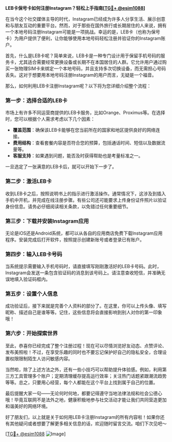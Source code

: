 **LEB卡保号卡如何注册Instagram？轻松上手指南[[TG💪+ @esim1088](https://t.me/s/esim1088)]**

在当今这个社交媒体主导的时代，Instagram已经成为许多人分享生活、展示创意和与朋友互动的重要平台。然而，对于那些在国外旅行或长期居住的人来说，拥有一个本地号码注册Instagram可能是一项挑战。幸运的是，LEB卡（也称为保号卡）为用户提供了便利，让你能够使用本地号码轻松注册并验证你的Instagram账户。

首先，什么是LEB卡呢？简单来说，LEB卡是一种专门设计用于保留手机号码的服务卡，尤其适合需要经常更换设备或长期不在本国居住的人群。它允许用户通过购买一张物理SIM卡来绑定一个本地号码，并且支持多次切换设备，而无需担心号码丢失。这对于想要用本地号码注册Instagram的用户而言，无疑是一个福音。

那么，如何利用LEB卡注册Instagram呢？以下将为您详细介绍整个流程：

### 第一步：选择合适的LEB卡
市场上有许多不同运营商提供的LEB卡服务，比如Orange、Proximus等。在选择时，您可以根据个人需求考虑以下几个因素：
- **覆盖范围**：确保该LEB卡能够在您当前所在的国家和地区提供良好的网络连接。
- **费用结构**：查看套餐内容是否符合您的预算，包括通话时间、短信以及数据流量等。
- **客服支持**：如果遇到问题，能否及时获得帮助也是考量标准之一。

一旦选定了一张满意的LEB卡后，就可以开始下一步了。

### 第二步：激活LEB卡
收到LEB卡之后，按照说明书上的指示进行激活操作。通常情况下，这涉及到插入手机中开机，并完成在线注册步骤。有些公司还可能要求上传身份证件照片以验证身份信息。请务必仔细阅读相关条款，以免错过任何重要细节。

### 第三步：下载并安装Instagram应用
无论是iOS还是Android系统，都可以从各自的应用商店免费下载Instagram应用程序。安装完成后打开软件，按照提示创建新账号或者登录已有账户。

### 第四步：输入LEB卡号码
当系统提示需要输入手机号码时，请直接填写刚刚激活好的LEB卡号码。此时，Instagram会发送一条包含验证码的消息到该号码上。请注意查收短信，并准确无误地填入验证码框内。

### 第五步：设置个人信息
成功验证后，接下来就是完善个人资料的部分了。在这里，你可以上传头像、填写昵称、描述自己是谁等等。记住，这些信息将会直接影响到别人对你的第一印象哦！

### 第六步：开始探索世界
至此，恭喜你已经完成了整个注册过程！现在可以尽情浏览好友动态、点赞评论、发布美照啦！不过，在享受乐趣的同时也不要忘记保护好自己的隐私安全，合理设置权限限制陌生人访问敏感内容。

当然啦，除了上述方法之外，还有一些小技巧可以帮助提升体验感。例如，利用第三方工具管理多个账户；定期清理缓存提高运行效率；关注热门话题紧跟潮流趋势等等。总之，只要用心经营，每个人都能在这个平台上找到属于自己的位置。

最后提醒大家一句——无论何时何地，都要记得遵守当地法律法规和社会公德心哦！毕竟互联网不是法外之地，健康积极地参与社交活动才能让我们共同营造更加和谐美好的网络环境。

好了朋友们，以上就是关于如何用LEB卡注册Instagram的所有内容啦！如果你还有其他疑问或者想要了解更多相关信息的话，欢迎随时留言交流。咱们下次见吧～

[[TG💪+ @esim1088](https://t.me/s/esim1088) ![Image](https://i.postimg.cc/4NQfJmqS/Snipaste-2025-05-13-00-14-12.png)]